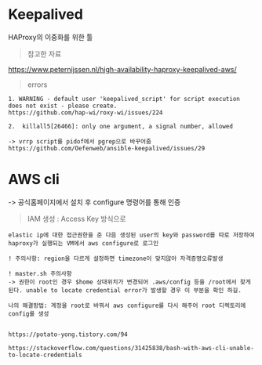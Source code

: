 # Keepalived

HAProxy의 이중화를 위한 툴

> 참고한 자료 

https://www.peternijssen.nl/high-availability-haproxy-keepalived-aws/


> errors 

    1. WARNING - default user 'keepalived_script' for script execution does not exist - please create.
    https://github.com/hap-wi/roxy-wi/issues/224

    2.  killall5[26466]: only one argument, a signal number, allowed

    -> vrrp script를 pidof에서 pgrep으로 바꾸어줌
    https://github.com/Oefenweb/ansible-keepalived/issues/29


# AWS cli

-> 공식홈페이지에서 설치 후 configure 명령어를 통해 인증

> IAM 생성 : Access Key 방식으로

    elastic ip에 대한 접근권한을 준 다음 생성된 user의 key와 password를 따로 저장하여 haproxy가 실행되는 VM에서 aws configure로 로그인 

    ! 주의사항: region을 다르게 설정하면 timezone이 맞지않아 자격증명오류발생

    ! master.sh 주의사항
    -> 권한이 root인 경우 $home 상대위치가 변경되어 .aws/config 등을 /root에서 찾게된다. unable to locate credential error가 발생할 경우 이 부분을 확인 하길.

    나의 해결방법: 계정을 root로 바꿔서 aws configure를 다시 해주어 root 디렉토리에 config를 생성


    https://potato-yong.tistory.com/94

    https://stackoverflow.com/questions/31425838/bash-with-aws-cli-unable-to-locate-credentials

